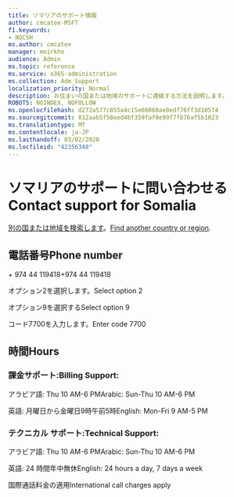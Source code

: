 ```yaml
---
title: ソマリアのサポート情報
author: cmcatee-MSFT
f1.keywords:
- NOCSH
ms.author: cmcatee
manager: mnirkhe
audience: Admin
ms.topic: reference
ms.service: o365-administration
ms.collection: Adm_Support
localization_priority: Normal
description: お住まいの国または地域のサポートに連絡する方法を説明します。
ROBOTS: NOINDEX, NOFOLLOW
ms.openlocfilehash: d272a577c855a4c15e66060ae0edf76ff3d10574
ms.sourcegitcommit: 812aab5f58eed4bf359faf0e99f7f876af5b1023
ms.translationtype: MT
ms.contentlocale: ja-JP
ms.lasthandoff: 03/02/2020
ms.locfileid: "42356348"
---
```

# <a name="contact-support-for-somalia"></a><span data-ttu-id="b668b-103">ソマリアのサポートに問い合わせる</span><span class="sxs-lookup"><span data-stu-id="b668b-103">Contact support for Somalia</span></span>

<span data-ttu-id="b668b-104">[別の国または地域を検索します](../contact-support-for-business-products.md)。</span><span class="sxs-lookup"><span data-stu-id="b668b-104">[Find another country or region](../contact-support-for-business-products.md).</span></span>

## <a name="phone-number"></a><span data-ttu-id="b668b-105">電話番号</span><span class="sxs-lookup"><span data-stu-id="b668b-105">Phone number</span></span>
<span data-ttu-id="b668b-106">+ 974 44 119418</span><span class="sxs-lookup"><span data-stu-id="b668b-106">+974 44 119418</span></span>

<span data-ttu-id="b668b-107">オプション2を選択します。</span><span class="sxs-lookup"><span data-stu-id="b668b-107">Select option 2</span></span>

<span data-ttu-id="b668b-108">オプション9を選択する</span><span class="sxs-lookup"><span data-stu-id="b668b-108">Select option 9</span></span>

<span data-ttu-id="b668b-109">コード7700を入力します。</span><span class="sxs-lookup"><span data-stu-id="b668b-109">Enter code 7700</span></span>

## <a name="hours"></a><span data-ttu-id="b668b-110">時間</span><span class="sxs-lookup"><span data-stu-id="b668b-110">Hours</span></span>
### <a name="billing-support"></a><span data-ttu-id="b668b-111">課金サポート:</span><span class="sxs-lookup"><span data-stu-id="b668b-111">Billing Support:</span></span>

<span data-ttu-id="b668b-112">アラビア語: Thu 10 AM-6 PM</span><span class="sxs-lookup"><span data-stu-id="b668b-112">Arabic: Sun-Thu 10 AM-6 PM</span></span>

<span data-ttu-id="b668b-113">英語: 月曜日から金曜日9時午前5時</span><span class="sxs-lookup"><span data-stu-id="b668b-113">English: Mon-Fri 9 AM-5 PM</span></span>

### <a name="technical-support"></a><span data-ttu-id="b668b-114">テクニカル サポート:</span><span class="sxs-lookup"><span data-stu-id="b668b-114">Technical Support:</span></span>

<span data-ttu-id="b668b-115">アラビア語: Thu 10 AM-6 PM</span><span class="sxs-lookup"><span data-stu-id="b668b-115">Arabic: Sun-Thu 10 AM-6 PM</span></span>

<span data-ttu-id="b668b-116">英語: 24 時間年中無休</span><span class="sxs-lookup"><span data-stu-id="b668b-116">English: 24 hours a day, 7 days a week</span></span>

<span data-ttu-id="b668b-117">国際通話料金の適用</span><span class="sxs-lookup"><span data-stu-id="b668b-117">International call charges apply</span></span>
